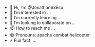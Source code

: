- 👋 Hi, I’m @Jonathan63Esp
- 👀 I’m interested in ...
- 🌱 I’m currently learning ...
- 💞️ I’m looking to collaborate on ...
- 📫 How to reach me ...
- 😄 Pronouns: apache combat helicopter
- ⚡ Fun fact: ...

<!---
Jonathan63Esp/Jonathan63Esp is a ✨ special ✨ repository because its `README.md` (this file) appears on your GitHub profile.
You can click the Preview link to take a look at your changes.
--->
